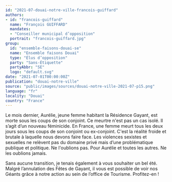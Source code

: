 ```yaml
---
id: "2021-07-douai-notre-ville-francois-guiffard"
authors:
- id: "francois-guiffard"
  name: "François GUIFFARD"
  mandates: 
  - "Conseiller municipal d’opposition"
  portrait: "francois-guiffard.jpg"
group:
  id: "ensemble-faisons-douai-se"
  name: "Ensemble faisons Douai"
  type: "Élus d’opposition"
  party: "Sans-Étiquette"
  partyAbbr: "SE"
  logo: "default.svg"
date: "2021-07-01T00:00:00Z"
publication: "douai-notre-ville"
source: "public/images/sources/douai-notre-ville-2021-07-p15.png"
language: "fr"
locality: "Douai"
country: "France"
---
```


Le mois dernier, Aurélie, jeune femme habitant la Résidence Gayant, est morte sous les coups de son conjoint. Ce meurtre n'est pas un cas isolé. Il s’agit d’un nouveau féminicide. En France, une femme meurt tous les deux jours sous les coups de son conjoint ou ex-conjoint. C'est la réalité froide et brutale à laquelle nous devons faire face. Les violences sexistes et sexuelles ne relèvent pas du domaine privé mais d’une problématique publique et politique. Ne l'oublions pas. Pour Aurélie et toutes les autres. Ne les oublions jamais.

Sans aucune transition, je tenais également à vous souhaiter un bel été. Malgré l’annulation des Fêtes de Gayant, il vous est possible de voir nos Géants grâce à notre action au sein de l’office de Tourisme. Profitez-en !
